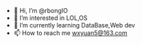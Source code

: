 - 👋 Hi, I’m @rbongIO
- 👀 I’m interested in LOL,OS
- 🌱 I’m currently learning DataBase,Web dev
- 📫 How to reach me wxyuan5@163.com

<!---
rbongIO/rbongIO is a ✨ special ✨ repository because its `README.md` (this file) appears on your GitHub profile.
You can click the Preview link to take a look at your changes.
--->
